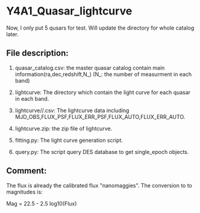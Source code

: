 # Y4A1_Quasar_lightcurve


Now, I only put 5 qusars for test. Will update the directory for whole catalog later.


## File description:

1. quasar_catalog.csv: the master quasar catalog contain main information(ra,dec,redshift,N_<band>)
   (N_<band>: the number of measurment in each band)
        
2. lightcurve: The directory which contain the light curve for each quasar in each band.

3. lightcurve/<tragetname>/<band>.csv: The lightcurve data including MJD_OBS,FLUX_PSF,FLUX_ERR_PSF,FLUX_AUTO,FLUX_ERR_AUTO.

4. lightcurve.zip: the zip file of lightcurve.

5. fitting.py: The light curve generation script.

6. query.py: The script query DES database to get single_epoch objects.

## Comment:

The flux is already the calibrated flux "nanomaggies".
The conversion to to magnitudes is:

 Mag = 22.5 - 2.5 log10(Flux)



